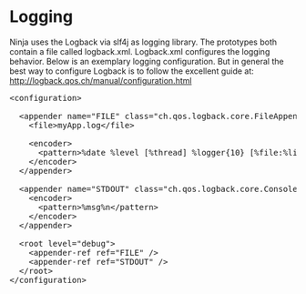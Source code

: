 Logging
=======

Ninja uses the Logback via slf4j as logging library. The prototypes both contain a file called logback.xml. Logback.xml
configures the logging behavior. Below is an exemplary logging configuration. But in general
the best way to configure Logback is to follow the excellent guide at: http://logback.qos.ch/manual/configuration.html

<pre>
&lt;configuration&gt;

  &lt;appender name=&quot;FILE&quot; class=&quot;ch.qos.logback.core.FileAppender&quot;&gt;
    &lt;file&gt;myApp.log&lt;/file&gt;

    &lt;encoder&gt;
      &lt;pattern&gt;%date %level [%thread] %logger{10} [%file:%line] %msg%n&lt;/pattern&gt;
    &lt;/encoder&gt;
  &lt;/appender&gt;

  &lt;appender name=&quot;STDOUT&quot; class=&quot;ch.qos.logback.core.ConsoleAppender&quot;&gt;
    &lt;encoder&gt;
      &lt;pattern&gt;%msg%n&lt;/pattern&gt;
    &lt;/encoder&gt;
  &lt;/appender&gt;

  &lt;root level=&quot;debug&quot;&gt;
    &lt;appender-ref ref=&quot;FILE&quot; /&gt;
    &lt;appender-ref ref=&quot;STDOUT&quot; /&gt;
  &lt;/root&gt;
&lt;/configuration&gt;
</pre>

